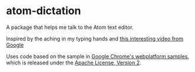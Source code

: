atom-dictation
==============

A package that helps me talk to the Atom text editor.

Inspired by the aching in my typing hands and [this interesting video from Google](https://www.youtube.com/watch?v=yxxRAHVtafI)

Uses code based on the sample in [Google Chrome's webplatform samples](https://github.com/GoogleChrome/webplatform-samples), which is released under the [Apache License, Version 2](http://www.apache.org/licenses/LICENSE-2.0).
